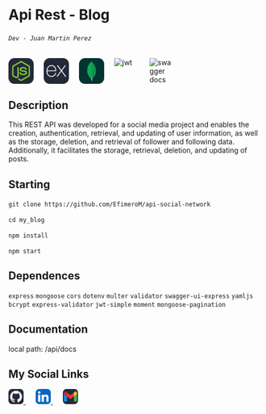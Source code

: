 # Api Rest - Blog

###### `Dev - Juan Martin Perez`

<div style="display: flex">
  <img src="https://raw.githubusercontent.com/tandpfun/skill-icons/de91fca307a83d75fc5b1f6ce24540454acead41/icons/NodeJS-Dark.svg" alt="javascript" width="50" style="margin-right: 20px" />
  <img src="https://raw.githubusercontent.com/tandpfun/skill-icons/de91fca307a83d75fc5b1f6ce24540454acead41/icons/ExpressJS-Dark.svg" alt="express" width="50"
  style="margin-right: 20px" />
  <img src="https://raw.githubusercontent.com/tandpfun/skill-icons/de91fca307a83d75fc5b1f6ce24540454acead41/icons/MongoDB.svg" alt="mongo db" width="50"
  style="margin-right: 20px" />
  <img src="https://cdn.worldvectorlogo.com/logos/jwt-3.svg" alt="jwt" width="50" style="margin-right: 20px" />
  <img src="https://static-00.iconduck.com/assets.00/swagger-icon-512x512-halz44im.png" alt="swagger docs" width="50" style="margin-right: 20px" />
</div>

## Description

This REST API was developed for a social media project and enables the creation, authentication, retrieval, and updating of user information, as well as the storage, deletion, and retrieval of follower and following data. Additionally, it facilitates the storage, retrieval, deletion, and updating of posts.

## Starting

`git clone https://github.com/EfimeroM/api-social-network`

`cd my_blog`

`npm install`

`npm start`

## Dependences

`express` `mongoose` `cors` `dotenv` `multer` `validator` `swagger-ui-express` `yamljs` `bcrypt` `express-validator` `jwt-simple` `moment` `mongoose-pagination`

## Documentation

local path: /api/docs

## My Social Links

<a href="https://github.com/EfimeroM?tab=repositories" target="_blank" style="margin-right: 20px" >
  <img src="https://raw.githubusercontent.com/tandpfun/skill-icons/de91fca307a83d75fc5b1f6ce24540454acead41/icons/Github-Dark.svg" alt="LinkedIn Juan Martin Perez" width="30">
</a>
<a href="https://www.linkedin.com/in/juan-martin-perez/" target="_blank" style="margin-right: 20px">
  <img src="https://raw.githubusercontent.com/tandpfun/skill-icons/de91fca307a83d75fc5b1f6ce24540454acead41/icons/LinkedIn.svg" alt="LinkedIn Juan Martin Perez" width="30">
</a>
<a href="mailto:martinperez9713@gmail.com" target="_blank" style="margin-right: 20px">
  <img src="https://raw.githubusercontent.com/tandpfun/skill-icons/de91fca307a83d75fc5b1f6ce24540454acead41/icons/Gmail-Dark.svg" alt="LinkedIn Juan Martin Perez" width="30">
</a>
